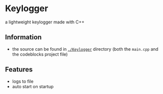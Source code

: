 # Keylogger

a lightweight keylogger made with C++

## Information

- the source can be found in [`./Keylogger`](https://github.com/hirusha-adi/Keylogger-CPP/tree/main/Keylogger) directory (both the `main.cpp` and the codeblocks project file)

## Features

- logs to file
- auto start on startup

